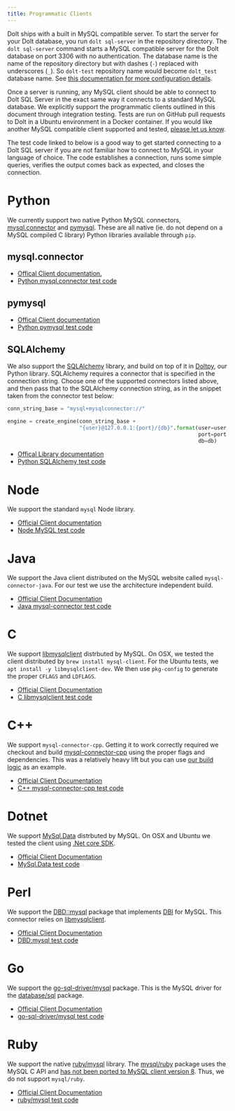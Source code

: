 ```yaml
---
title: Programmatic Clients
---
```


Dolt ships with a built in MySQL compatible server. To start the server for your Dolt database, you run `dolt sql-server` in the repository directory. The `dolt sql-server` command starts a MySQL compatible server for the Dolt database on port 3306 with no authentication. The database name is the name of the repository directory but with dashes (`-`) replaced with underscores (`_`). So `dolt-test` repository name would become `dolt_test` database name. See [this documentation for more configuration details](https://www.dolthub.com/docs/reference/cli/#dolt-sql-server).

Once a server is running, any MySQL client should be able to connect to Dolt SQL Server in the exact same way it connects to a standard MySQL database. We explicitly support the programmatic clients outlined in this document through integration testing. Tests are run on GitHub pull requests to Dolt in a Ubuntu environment in a Docker container. If you would like another MySQL compatible client supported and tested, [please let us know](https://www.dolthub.com/contact).

The test code linked to below is a good way to get started connecting to a Dolt SQL server if you are not familiar how to connect to MySQL in your language of choice. The code establishes a connection, runs some simple queries, verifies the output comes back as expected, and closes the connection.

# Python

We currently support two native Python MySQL connectors, [mysql.connector](https://dev.mysql.com/doc/connector-python/en/) and [pymysql](https://pymysql.readthedocs.io/en/latest/). These are all native (ie. do not depend on a MySQL compiled C library) Python libraries available through `pip`.

## mysql.connector

* [Offical Client documentation.](https://dev.mysql.com/doc/connector-python/en/)
* [Python mysql.connector test code](https://github.com/dolthub/dolt/blob/master/mysql-client-tests/python/mysql.connector-test.py)

## pymysql

* [Offical Client documentation](https://pymysql.readthedocs.io/en/latest/)
* [Python pymysql test code](https://github.com/dolthub/dolt/blob/master/mysql-client-tests/python/pymysql-test.py)

## SQLAlchemy
We also support the [SQLAlchemy](https://www.sqlalchemy.org/) library, and build on top of it in [Doltpy](https://pypi.org/project/doltpy/), our Python library. SQLAlchemy requires a connector that is specified in the connection string. Choose one of the supported connectors listed above, and then pass that to the SQLAlchemy connection string, as in the snippet taken from the connector test below:
```python
conn_string_base = "mysql+mysqlconnector://"

engine = create_engine(conn_string_base +
                       "{user}@127.0.0.1:{port}/{db}".format(user=user,
                                                             port=port,
                                                             db=db)
```

* [Offical Library documentation](https://docs.sqlalchemy.org/en/13/)
* [Python SQLAlchemy test code](https://github.com/dolthub/dolt/blob/master/mysql-client-tests/python/sqlalchemy-test.py)

# Node

We support the standard `mysql` Node library.

* [Official Client documentation](https://www.npmjs.com/package/mysql)
* [Node MySQL test code](https://github.com/dolthub/dolt/blob/master/mysql-client-tests/node/index.js)

# Java

We support the Java client distributed on the MySQL website called `mysql-connector-java`. For our test we use the architecture independent build.

* [Official Client Documentation](https://dev.mysql.com/doc/connector-j/8.0/en/)
* [Java mysql-connector test code](https://github.com/dolthub/dolt/blob/master/mysql-client-tests/java/MySQLConnectorTest.java)

# C

We support [libmysqlclient](https://dev.mysql.com/doc/c-api/8.0/en/) distrbuted by MySQL. On OSX, we tested the client distributed by `brew install mysql-client`. For the Ubuntu tests, we `apt install -y libmysqlclient-dev`. We then use `pkg-config` to generate the proper `CFLAGS` and `LDFLAGS`.

* [Official Client Documentation](https://dev.mysql.com/doc/c-api/8.0/en/)
* [C libmysqlclient test code](https://github.com/dolthub/dolt/blob/master/mysql-client-tests/c/mysql-connector-c-test.c)

# C++

We support `mysql-connector-cpp`. Getting it to work correctly required we checkout and build [mysql-connector-cpp](https://github.com/mysql/mysql-connector-cpp) using the proper flags and dependencies. This was a relatively heavy lift but you can use [our build logic](https://github.com/dolthub/dolt/blob/master/mysql-client-tests/cpp/README.md) as an example.

* [Official Client Documentation](https://dev.mysql.com/doc/connector-cpp/8.0/en/)
* [C++ mysql-connector-cpp test code](https://github.com/dolthub/dolt/blob/master/mysql-client-tests/cpp/mysql-connector-cpp-test.cpp)

# Dotnet

We support [MySql.Data](https://www.nuget.org/packages/MySql.Data/) distrbuted by MySQL. On OSX and Ubuntu we tested the client using [.Net core SDK](https://dotnet.microsoft.com/download/dotnet-core/3.1).

* [Official Client Documentation](https://dev.mysql.com/doc/connector-net/en/connector-net-introduction.html)
* [MySql.Data test code](https://github.com/dolthub/dolt/blob/master/mysql-client-tests/dotnet/Program.cs)

# Perl

We support the [DBD::mysql](https://metacpan.org/pod/DBD::mysql) package that implements [DBI](https://metacpan.org/pod/DBI) for MySQL. This connector relies on [libmysqlclient](https://dev.mysql.com/doc/c-api/8.0/en/). 

* [Official Client Documentation](https://metacpan.org/pod/DBD::mysql)
* [DBD:mysql test code](https://github.com/dolthub/dolt/blob/master/mysql-client-tests/perl/dbd-mysql-test.pl)

# Go

We support the [go-sql-driver/mysql](https://github.com/go-sql-driver/mysql) package. This is the MySQL driver for the [database/sql](https://golang.org/pkg/database/sql/) package.

* [Official Client Documentation](https://github.com/go-sql-driver/mysql)
* [go-sql-driver/mysql test code](https://github.com/dolthub/dolt/blob/master/mysql-client-tests/go/go-sql-driver-mysql-test.go)

# Ruby 

We support the native [ruby/mysql](http://www.tmtm.org/en/ruby/mysql/) library. The [mysql/ruby](http://www.tmtm.org/en/mysql/ruby/) package uses the MySQL C API and [has not been ported to MySQL client version 8](https://github.com/luislavena/mysql-gem/issues/35). Thus, we do not support `mysql/ruby`.

* [Official Client Documentation](http://www.tmtm.org/en/ruby/mysql/)
* [ruby/mysql test code](https://github.com/dolthub/dolt/blob/master/mysql-client-tests/ruby/ruby-mysql-test.rb)